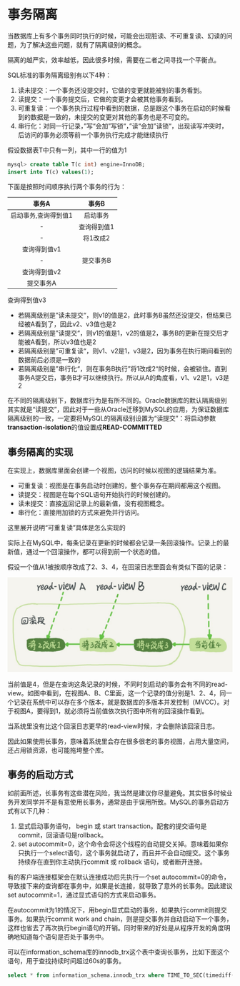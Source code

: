 # 事务隔离

当数据库上有多个事务同时执行的时候，可能会出现脏读、不可重复读、幻读的问题，为了解决这些问题，就有了隔离级别的概念。

隔离的越严实，效率越低，因此很多时候，需要在二者之间寻找一个平衡点。

SQL标准的事务隔离级别有以下4种：
1. 读未提交：一个事务还没提交时，它做的变更就能被别的事务看到。
2. 读提交：一个事务提交后，它做的变更才会被其他事务看到。
3. 可重复读：一个事务执行过程中看到的数据，总是跟这个事务在启动的时候看到的数据是一致的，未提交的变更对其他的事务也是不可变的。
4. 串行化：对同一行记录，”写“会加”写锁“，”读“会加”读锁“，出现读写冲突时，后访问的事务必须等前一个事务执行完成才能继续执行

假设数据表T中只有一列，其中一行的值为1

```sql
mysql> create table T(c int) engine=InnoDB;
insert into T(c) values(1);
```

下面是按照时间顺序执行两个事务的行为：

事务A|事务B
:--:|:--:
启动事务,查询得到值1|启动事务
-|查询得到值1
-|将1改成2
查询得到值v1|
-|提交事务B
查询得到值v2|
提交事务A|
查询得到值v3

- 若隔离级别是”读未提交“，则v1的值是2，此时事务B虽然还没提交，但结果已经被A看到了，因此v2、v3值也是2
- 若隔离级别是”读提交“，则v1的值是1，v2的值是2，事务B的更新在提交后才能被A看到，所以v3值也是2
- 若隔离级别是”可重复读“，则v1、v2是1，v3是2，因为事务在执行期间看到的数据前后必须是一致的
- 若隔离级别是”串行化“，则在事务B执行”将1改成2“的时候，会被锁住。直到事务A提交后，事务B才可以继续执行。所以从A的角度看，v1、v2是1，v3是2

在不同的隔离级别下，数据库行为是有所不同的。Oracle数据库的默认隔离级别其实就是“读提交”，因此对于一些从Oracle迁移到MySQL的应用，为保证数据库隔离级别的一致，一定要将MySQL的隔离级别设置为“读提交”：将启动参数**transaction-isolation**的值设置成**READ-COMMITTED**

## 事务隔离的实现

在实现上，数据库里面会创建一个视图，访问的时候以视图的逻辑结果为准。

- 可重复读：视图是在事务启动时创建的，整个事务存在期间都用这个视图。
- 读提交：视图是在每个SQL语句开始执行的时候创建的。
- 读未提交：直接返回记录上的最新值，没有视图概念。
- 串行化：直接用加锁的方式来避免并行访问。

这里展开说明“可重复读”具体是怎么实现的

实际上在MySQL中，每条记录在更新的时候都会记录一条回滚操作。记录上的最新值，通过一个回滚操作，都可以得到前一个状态的值。

假设一个值从1被按顺序改成了2、3、4，在回滚日志里面会有类似下面的记录：

![](./rollback.png)

当前值是4，但是在查询这条记录的时候，不同时刻启动的事务会有不同的read-view。如图中看到，在视图A、B、C里面，这一个记录的值分别是1、2、4，同一个记录在系统中可以存在多个版本，就是数据库的多版本并发控制（MVCC）。对于视图A，要得到1，就必须将当前值依次执行图中所有的回滚操作看到。

当系统里没有比这个回滚日志更早的read-view时候，才会删除该回滚日志。

因此如果使用长事务，意味着系统里会存在很多很老的事务视图，占用大量空间，还占用锁资源，也可能拖垮整个库。

## 事务的启动方式

如前面所述，长事务有这些潜在风险，我当然是建议你尽量避免。其实很多时候业务开发同学并不是有意使用长事务，通常是由于误用所致。MySQL的事务启动方式有以下几种：

1. 显式启动事务语句， begin 或 start transaction。配套的提交语句是commit，回滚语句是rollback。
2. set autocommit=0，这个命令会将这个线程的自动提交关掉。意味着如果你只执行一个select语句，这个事务就启动了，而且并不会自动提交。这个事务持续存在直到你主动执行commit 或 rollback 语句，或者断开连接。

有的客户端连接框架会在默认连接成功后先执行一个set autocommit=0的命令，导致接下来的查询都在事务中，如果是长连接，就导致了意外的长事务。因此建议set autocommit=1，通过显式语句的方式来启动事务。

在autocommit为1的情况下，用begin显式启动的事务，如果执行commit则提交事务。如果执行commit work and chain，则是提交事务并自动启动下一个事务，这样也省去了再次执行begin语句的开销。同时带来的好处是从程序开发的角度明确地知道每个语句是否处于事务中。

可以在information_schema库的innodb_trx这个表中查询长事务，比如下面这个语句，用于查找持续时间超过60s的事务。

```sql
select * from information_schema.innodb_trx where TIME_TO_SEC(timediff(now(),trx_started))>60
```

